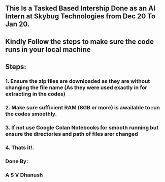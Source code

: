 ## This Is a Tasked Based Intership Done as an AI Intern at Skybug Technologies from Dec 20 To Jan 20.
## Kindly Follow the steps to make sure the code runs in your local machine
## Steps:
### 1. Ensure the zip files are downloaded as they are without changing the file name (As they were used exactly in for extracting in the codes)
### 2. Make sure sufficient RAM (8GB or more) is awailable to run the codes smoothly.
### 3. If not use Google Colan Notebooks for smooth running but ensure the directories and path of files arer changed
### 4. Thats it!.
### Done By:
### A S V Dhanush
